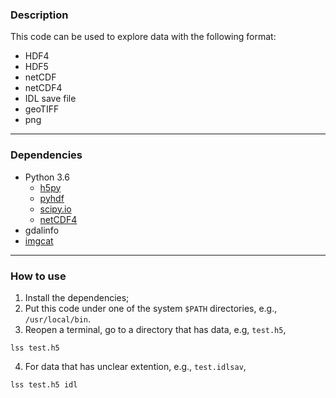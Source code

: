 ### Description

This code can be used to explore data with the following format:

- HDF4
- HDF5
- netCDF
- netCDF4
- IDL save file
- geoTIFF
- png

---
### Dependencies

- Python 3.6
  - [h5py](http://www.h5py.org/)
  - [pyhdf](http://fhs.github.io/python-hdf4/)
  - [scipy.io](https://docs.scipy.org/doc/scipy/reference/io.html)
  - [netCDF4](http://unidata.github.io/netcdf4-python/)
- gdalinfo
- [imgcat](https://www.iterm2.com/documentation-images.html)

---
### How to use

1. Install the dependencies;
2. Put this code under one of the system `$PATH` directories, e.g., `/usr/local/bin`.
3. Reopen a terminal, go to a directory that has data, e.g, `test.h5`,

  ```lss test.h5```

4. For data that has unclear extention, e.g., `test.idlsav`,

  ```lss test.h5 idl```


